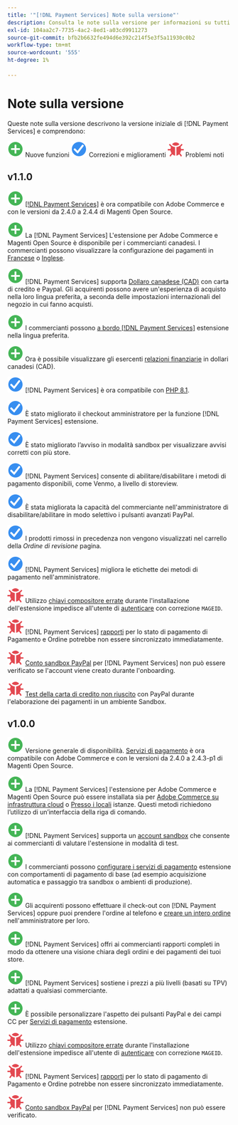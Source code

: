 ```yaml
---
title: '"[!DNL Payment Services] Note sulla versione"'
description: Consulta le note sulla versione per informazioni su tutti [!DNL Payment Services] versioni.
exl-id: 104aa2c7-7735-4ac2-8ed1-a03cd9911273
source-git-commit: bfb2b6632fe494d6e392c214f5e3f5a11930c0b2
workflow-type: tm+mt
source-wordcount: '555'
ht-degree: 1%

---
```


# Note sulla versione

Queste note sulla versione descrivono la versione iniziale di [!DNL Payment Services] e comprendono:

![Nuovo](../assets/new.svg) Nuove funzioni
![Problema risolto](../assets/fix.svg) Correzioni e miglioramenti
![Problema noto](../assets/bug.svg) Problemi noti

## v1.1.0

![Nuovo](../assets/new.svg)<!-- Issue PAY-2127 --> [[!DNL Payment Services]](https://marketplace.magento.com/magento-payment-services.html) è ora compatibile con Adobe Commerce e con le versioni da 2.4.0 a 2.4.4 di Magenti Open Source.

![Nuovo](../assets/new.svg)<!-- Issue PAY-2682 --> La [!DNL Payment Services] L&#39;estensione per Adobe Commerce e Magenti Open Source è disponibile per i commercianti canadesi. I commercianti possono visualizzare la configurazione dei pagamenti in [Francese](https://experienceleague.adobe.com/docs/commerce-merchant-services/payment-services/overview.html?lang=fr) o [Inglese](https://experienceleague.adobe.com/docs/commerce-merchant-services/payment-services/overview.html?lang=en).

![Nuovo](../assets/new.svg)<!-- Issue PAY-2681 --> [!DNL Payment Services] supporta [Dollaro canadese (CAD)](overview.md#accepted-credit-cards-and-currencies) con carta di credito e Paypal. Gli acquirenti possono avere un&#39;esperienza di acquisto nella loro lingua preferita, a seconda delle impostazioni internazionali del negozio in cui fanno acquisti.

![Nuovo](../assets/new.svg)<!-- Issue PAY-2680 --> I commercianti possono [a bordo [!DNL Payment Services]](onboard.md) estensione nella lingua preferita.

![Nuovo](../assets/new.svg)<!-- Issue PAY-2678 --> Ora è possibile visualizzare gli esercenti [relazioni finanziarie](order-payment-status.md) in dollari canadesi (CAD).

![Problema risolto](../assets/fix.svg)<!-- Issue PAY-2710 --> [!DNL Payment Services] è ora compatibile con [PHP 8.1](https://www.php.net/releases/8.1/en.php).

![Problema risolto](../assets/fix.svg)<!-- Issue PAY-3035 --> È stato migliorato il checkout amministratore per la funzione [!DNL Payment Services] estensione.

![Problema risolto](../assets/fix.svg)<!-- Issue PAY-3017 --> È stato migliorato l’avviso in modalità sandbox per visualizzare avvisi corretti con più store.

![Problema risolto](../assets/fix.svg)<!-- Issue PAY-2742 --> [!DNL Payment Services] consente di abilitare/disabilitare i metodi di pagamento disponibili, come Venmo, a livello di storeview.

![Problema risolto](../assets/fix.svg)<!-- Issue PAY-2277 --> È stata migliorata la capacità del commerciante nell&#39;amministratore di disabilitare/abilitare in modo selettivo i pulsanti avanzati PayPal.

![Problema risolto](../assets/fix.svg)<!-- Issue PAY-2561 --> I prodotti rimossi in precedenza non vengono visualizzati nel carrello della _Ordine di revisione_ pagina.

![Problema risolto](../assets/fix.svg)<!-- Issue PAY-2456 --> [!DNL Payment Services] migliora le etichette dei metodi di pagamento nell&#39;amministratore.

![Problema noto](../assets/bug.svg)<!-- Issue PAY-2473 --> Utilizzo [chiavi compositore errate](https://support.magento.com/hc/en-us/articles/4406603542541) durante l&#39;installazione dell&#39;estensione impedisce all&#39;utente di [autenticare](https://devdocs.magento.com/guides/v2.4/install-gde/prereq/connect-auth.html) con correzione `MAGEID`.

![Problema noto](../assets/bug.svg)<!-- Issue PAY-2474 --> [!DNL Payment Services] [rapporti](https://support.magento.com/hc/en-us/articles/4406114741517) per lo stato di pagamento di Pagamento e Ordine potrebbe non essere sincronizzato immediatamente.

![Problema noto](../assets/bug.svg)<!-- Issue PAY-2475 --> [Conto sandbox PayPal](https://support.magento.com/hc/en-us/articles/4406954952461) per [!DNL Payment Services] non può essere verificato se l&#39;account viene creato durante l&#39;onboarding.

![Problema noto](../assets/bug.svg)<!-- Issue PAY-2842 --> [Test della carta di credito non riuscito](https://support.magento.com/hc/en-us/articles/5201041963917) con PayPal durante l&#39;elaborazione dei pagamenti in un ambiente Sandbox.

## v1.0.0

![Nuovo](../assets/new.svg)<!-- Issue PAY-2127 --> Versione generale di disponibilità. [Servizi di pagamento](https://marketplace.magento.com/magento-payment-services.html) è ora compatibile con Adobe Commerce e con le versioni da 2.4.0 a 2.4.3-p1 di Magenti Open Source.

![Nuovo](../assets/new.svg)<!-- Issue PAY-124 --> La [!DNL Payment Services] l&#39;estensione per Adobe Commerce e Magenti Open Source può essere installata sia per [Adobe Commerce su infrastruttura cloud](install.md#magento-commerce-cloud) o [Presso i locali](install.md#on-premises) istanze. Questi metodi richiedono l’utilizzo di un’interfaccia della riga di comando.

![Nuovo](../assets/new.svg)<!-- Issue PAY-1986 --> [!DNL Payment Services] supporta un [account sandbox](onboard.md#enable-sandbox-testing) che consente ai commercianti di valutare l&#39;estensione in modalità di test.

![Nuovo](../assets/new.svg)<!-- Issue PAY-666 --> I commercianti possono [configurare i servizi di pagamento](configure-admin.md) estensione con comportamenti di pagamento di base (ad esempio acquisizione automatica e passaggio tra sandbox o ambienti di produzione).

![Nuovo](../assets/new.svg)<!-- Issue PAY-780 --> Gli acquirenti possono effettuare il check-out con [!DNL Payment Services] oppure puoi prendere l&#39;ordine al telefono e [creare un intero ordine](create-order.md) nell&#39;amministratore per loro.

![Nuovo](../assets/new.svg)<!-- Issue PAY-1856 --> [!DNL Payment Services] offri ai commercianti rapporti completi in modo da ottenere una visione chiara degli ordini e dei pagamenti dei tuoi store.

![Nuovo](../assets/new.svg)<!-- Issue PAY-311 --> [!DNL Payment Services] sostiene i prezzi a più livelli (basati su TPV) adattati a qualsiasi commerciante.

![Nuovo](../assets/new.svg)<!-- Issue PAY-1443 --> È possibile personalizzare l&#39;aspetto dei pulsanti PayPal e dei campi CC per [Servizi di pagamento](https://devdocs.magento.com/payment-services/customize-buttons-messaging.html) estensione.

![Problema noto](../assets/bug.svg)<!-- Issue PAY-2473 --> Utilizzo [chiavi compositore errate](https://support.magento.com/hc/en-us/articles/4406603542541) durante l&#39;installazione dell&#39;estensione impedisce all&#39;utente di [autenticare](https://devdocs.magento.com/guides/v2.4/install-gde/prereq/connect-auth.html) con correzione `MAGEID`.

![Problema noto](../assets/bug.svg)<!-- Issue PAY-2474 --> [!DNL Payment Services] [rapporti](https://support.magento.com/hc/en-us/articles/4406114741517) per lo stato di pagamento di Pagamento e Ordine potrebbe non essere sincronizzato immediatamente.

![Problema noto](../assets/bug.svg)<!-- Issue PAY-2475 --> [Conto sandbox PayPal](https://support.magento.com/hc/en-us/articles/4406954952461) per [!DNL Payment Services] non può essere verificato.
